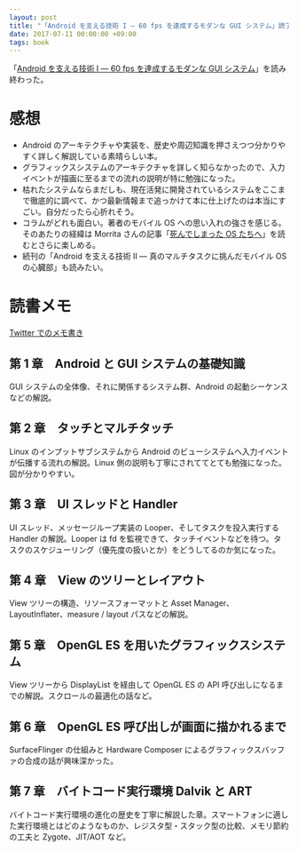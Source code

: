 ```yaml
---
layout: post
title: "「Android を支える技術 I ― 60 fps を達成するモダンな GUI システム」読了"
date: 2017-07-11 00:00:00 +09:00
tags: book
---
```


「[Android を支える技術 I ― 60 fps を達成するモダンな GUI システム](http://gihyo.jp/book/2017/978-4-7741-8759-4)」を読み終わった。

# 感想

- Android のアーキテクチャや実装を、歴史や周辺知識を押さえつつ分かりやすく詳しく解説している素晴らしい本。
- グラフィックスシステムのアーキテクチャを詳しく知らなかったので、入力イベントが描画に至るまでの流れの説明が特に勉強になった。
- 枯れたシステムならまだしも、現在活発に開発されているシステムをここまで徹底的に調べて、かつ最新情報まで追っかけて本に仕上げたのは本当にすごい。自分だったら心折れそう。
- コラムがどれも面白い。著者のモバイル OS への思い入れの強さを感じる。そのあたりの経緯は Morrita さんの記事「[死んでしまった OS たちへ](https://bellflower.dodgson.org/to-ones-that-have-gone-eeb5f81f8a58)」を読むとさらに楽しめる。
- 続刊の「Android を支える技術 II ― 真のマルチタスクに挑んだモバイル OS の心臓部」も読みたい。

# 読書メモ

[Twitter でのメモ書き](https://twitter.com/nhiroki_/status/854652413696917506)

## 第 1 章　Android と GUI システムの基礎知識

GUI システムの全体像、それに関係するシステム群、Android の起動シーケンスなどの解説。

## 第 2 章　タッチとマルチタッチ

Linux のインプットサブシステムから Android のビューシステムへ入力イベントが伝播する流れの解説。Linux 側の説明も丁寧にされててとても勉強になった。図が分かりやすい。

## 第 3 章　UI スレッドと Handler

UI スレッド、メッセージループ実装の Looper、そしてタスクを投入実行する Handler の解説。Looper は fd を監視できて、タッチイベントなどを待つ。タスクのスケジューリング（優先度の扱いとか）をどうしてるのか気になった。

## 第 4 章　View のツリーとレイアウト

View ツリーの構造、リソースフォーマットと Asset Manager、LayoutInflater、measure / layout パスなどの解説。

## 第 5 章　OpenGL ES を用いたグラフィックスシステム

View ツリーから DisplayList を経由して OpenGL ES の API 呼び出しになるまでの解説。スクロールの最適化の話など。

## 第 6 章　OpenGL ES 呼び出しが画面に描かれるまで

SurfaceFlinger の仕組みと Hardware Composer によるグラフィックスバッファの合成の話が興味深かった。

## 第 7 章　バイトコード実行環境 Dalvik と ART

バイトコード実行環境の進化の歴史を丁寧に解説した章。スマートフォンに適した実行環境とはどのようなものか、レジスタ型・スタック型の比較、メモリ節約の工夫と Zygote、JIT/AOT など。